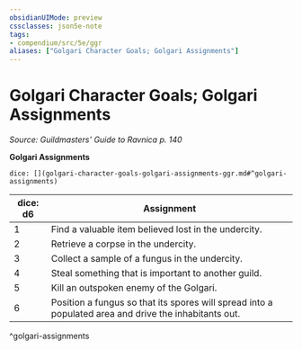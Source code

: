 ```yaml
---
obsidianUIMode: preview
cssclasses: json5e-note
tags:
- compendium/src/5e/ggr
aliases: ["Golgari Character Goals; Golgari Assignments"]
---
```

# Golgari Character Goals; Golgari Assignments
*Source: Guildmasters' Guide to Ravnica p. 140* 

**Golgari Assignments**

`dice: [](golgari-character-goals-golgari-assignments-ggr.md#^golgari-assignments)`

| dice: d6 | Assignment |
|----------|------------|
| 1 | Find a valuable item believed lost in the undercity. |
| 2 | Retrieve a corpse in the undercity. |
| 3 | Collect a sample of a fungus in the undercity. |
| 4 | Steal something that is important to another guild. |
| 5 | Kill an outspoken enemy of the Golgari. |
| 6 | Position a fungus so that its spores will spread into a populated area and drive the inhabitants out. |
^golgari-assignments